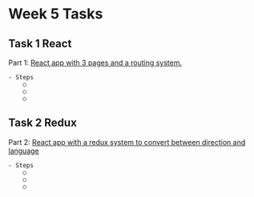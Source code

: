 # Week 5 Tasks

## Task 1 React 

  Part 1: [React app with 3 pages and a routing system.]()
  ```
  - Steps
      ○
      ○
      ○
  ```
## Task 2 Redux 

  Part 2: [React app with a redux system to convert between direction and language]()
  ```
  - Steps
      ○
      ○
      ○
  ```

